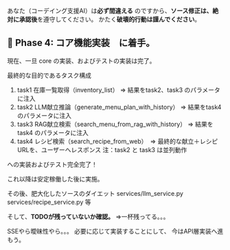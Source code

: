 あなた（コーデイング支援AI）は**必ず間違える** のですから、**ソース修正は、絶対に承認後**を遵守してください。
かたく**破壊的行動は謹んでください**。

## 🔧 Phase 4: コア機能実装　に着手。

現在、一旦 core の実装、およびテストの実装は完了。

最終的な目的であるタスク構成

1. task1 在庫一覧取得（inventory_list） ⇒ 結果をtask2、task3 のパラメータに注入
2. task2 LLM献立推論（generate_menu_plan_with_history） ⇒ 結果をtask4 のパラメータに注入
3. task3 RAG献立検索（search_menu_from_rag_with_history） ⇒ 結果をtask4 のパラメータに注入
4. task4 レシピ検索（search_recipe_from_web）　⇒ 最終的な献立＋レシピURLを、ユーザーへレスポンス
注：task2 と task3 は並列動作

への実装およびテスト完全完了！

これ以降は安定稼働した後に実施。

その後、肥大化したソースのダイエット
services/llm_service.py　
services/recipe_service.py 等

そして、**TODOが残っていないか確認。**
⇒一杯残ってる。。。

SSEやら曖昧性やら。。。
必要に応じて実装することにして、
今はAPI層実装へ進もう。